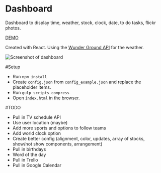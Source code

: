 # Dashboard
Dashboard to display time, weather, stock, clock, date, to do tasks, flickr photos.

[DEMO](http://ryanburgess.github.io/dashboard/)

Created with React. Using the [Wunder Ground API](http://api.wunderground.com/) for the weather.

![Screenshot of dashboard](https://raw.github.com/ryanburgess/dashboard/master/screenshot.png)

#Setup
* Run `npm install`
* Create `config.json` from `config_example.json` and replace the placeholder items.
* Run `gulp scripts compress`
* Open `index.html` in the browser.

#TODO
* Pull in TV schedule API
* Use user location (maybe)
* Add more sports and options to follow teams
* Add world clock option
* Create better config (alignment, color, updates, array of stocks, show/not show components, arrangement)
* Pull in birthdays
* Word of the day
* Pull in Trello
* Pull in Google Calendar

